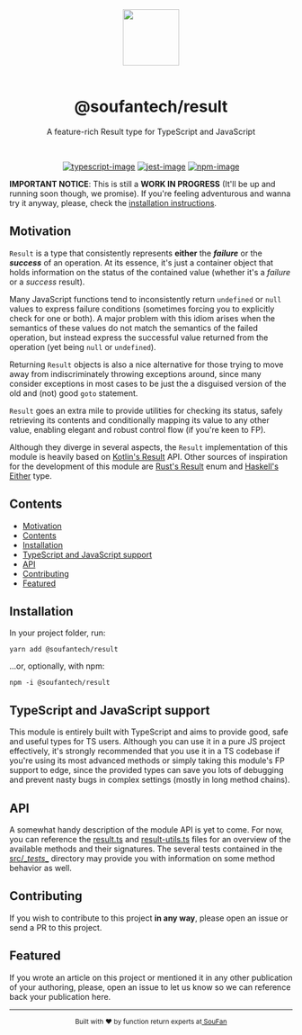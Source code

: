 <div align="center">
  <img src="https://avatars2.githubusercontent.com/u/61063724?s=200&v=4" width="100px">
</div>

<br />

<div align="center">
  <h1>@soufantech/result</h1>
  <p>A feature-rich Result type for TypeScript and JavaScript</p>
</div>

<br />

<div align="center">

[![typescript-image]][typescript-url] [![jest-image]][jest-url] [![npm-image]][npm-url]

</div>

**IMPORTANT NOTICE**: This is still a **WORK IN PROGRESS** (It'll be up and running soon though, we promise). If you're feeling adventurous and wanna try it anyway, please, check the [installation instructions](#installation).

## Motivation

`Result` is a type that consistently represents **either** the ***failure*** or the ***success*** of an operation. At its essence, it's just a container object that holds information on the status of the contained value (whether it's a *failure* or a *success* result).

Many JavaScript functions tend to inconsistently return `undefined` or `null` values to express failure conditions (sometimes forcing you to explicitly check for one or both). A major problem with this idiom arises when the semantics of these values do not match the semantics of the failed operation, but instead express the successful value returned from the operation (yet being `null` or `undefined`).

Returning `Result` objects is also a nice alternative for those trying to move away from indiscriminately throwing exceptions around, since many consider exceptions in most cases to be just the a disguised version of the old and (not) good `goto` statement.

`Result` goes an extra mile to provide utilities for checking its status, safely retrieving its contents and conditionally mapping its value to any other value, enabling elegant and robust control flow (if you're keen to FP).

Although they diverge in several aspects, the `Result` implementation of this module is heavily based on [Kotlin's Result](https://kotlinlang.org/api/latest/jvm/stdlib/kotlin/-result/) API. Other sources of inspiration for the development of this module are [Rust's Result](https://doc.rust-lang.org/std/result/enum.Result.html) enum and [Haskell's Either](https://hackage.haskell.org/package/base-4.14.0.0/docs/Data-Either.html) type.

## Contents

- [Motivation](#motivation)
- [Contents](#contents)
- [Installation](#installation)
- [TypeScript and JavaScript support](#typescript-and-javascript-support)
- [API](#api)
- [Contributing](#contributing)
- [Featured](#featured)

## Installation

In your project folder, run:

```console
yarn add @soufantech/result
```

...or, optionally, with npm:

```console
npm -i @soufantech/result
```

## TypeScript and JavaScript support

This module is entirely built with TypeScript and aims to provide good, safe and useful types for TS users. Although you can use it in a pure JS project effectively, it's strongly recommended that you use it in a TS codebase if you're using its most advanced methods or simply taking this module's FP support to edge, since the provided types can save you lots of debugging and prevent nasty bugs in complex settings (mostly in long method chains).

## API

A somewhat handy description of the module API is yet to come. For now, you can reference the [result.ts](src/result.ts) and [result-utils.ts](src/result-utils.ts) files for an overview of the available methods and their signatures. The several tests contained in the [src/\__tests__](src/__tests__) directory may provide you with information on some method behavior as well.

## Contributing

If you wish to contribute to this project **in any way**, please open an issue or send a PR to this project.

## Featured

If you wrote an article on this project or mentioned it in any other publication of your authoring, please, open an issue to let us know so we can reference back your publication here.

---

<div align="center">
  <sub>Built with ❤︎ by function return experts at<a href="http://soufan.com.br"> SouFan</a>
</div>

[typescript-image]: https://img.shields.io/badge/Typescript-294E80.svg?style=for-the-badge&logo=typescript
[typescript-url]:  "typescript"

[npm-image]: https://img.shields.io/npm/v/@soufantech/result.svg?style=for-the-badge&logo=npm
[npm-url]: https://npmjs.org/package/@soufantech/result "npm"

[jest-image]: https://img.shields.io/badge/tested_with-jest-99424f.svg?style=for-the-badge&logo=jest
[jest-url]: https://github.com/facebook/jest "jest"
